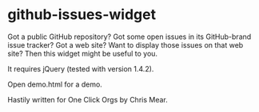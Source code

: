 github-issues-widget
====================

Got a public GitHub repository? Got some open issues in its GitHub-brand issue tracker? Got a web site? Want to display those issues on that web site? Then this widget might be useful to you.

It requires jQuery (tested with version 1.4.2).

Open demo.html for a demo.

Hastily written for One Click Orgs by Chris Mear.
